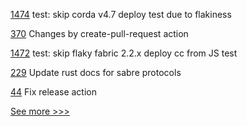 
[1474](https://github.com/hyperledger/cactus/pull/1474) test: skip corda v4.7 deploy test due to flakiness

[370](https://github.com/hyperledger/aries-agent-test-harness/pull/370) Changes by create-pull-request action

[1472](https://github.com/hyperledger/cactus/pull/1472) test: skip flaky fabric 2.2.x deploy cc from JS test

[229](https://github.com/hyperledger/transact/pull/229) Update rust docs for sabre protocols

[44](https://github.com/hyperledger/firefly-dataexchange-https/pull/44) Fix release action


[See more >>>](https://start-here.hyperledger.org/pull-requests)
